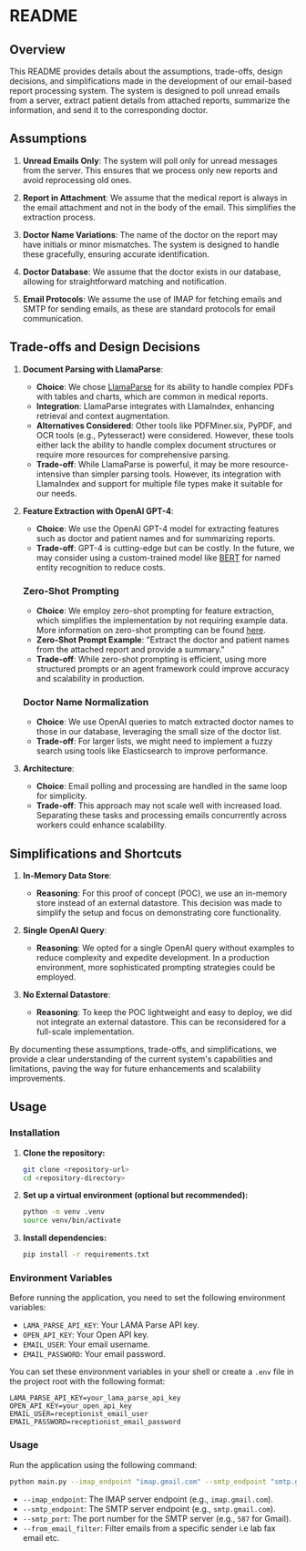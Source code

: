 # README

## Overview

This README provides details about the assumptions, trade-offs, design decisions, and simplifications made in the development of our email-based report processing system. The system is designed to poll unread emails from a server, extract patient details from attached reports, summarize the information, and send it to the corresponding doctor.

## Assumptions

1. **Unread Emails Only**: The system will poll only for unread messages from the server. This ensures that we process only new reports and avoid reprocessing old ones.
   
2. **Report in Attachment**: We assume that the medical report is always in the email attachment and not in the body of the email. This simplifies the extraction process.

3. **Doctor Name Variations**: The name of the doctor on the report may have initials or minor mismatches. The system is designed to handle these gracefully, ensuring accurate identification.

4. **Doctor Database**: We assume that the doctor exists in our database, allowing for straightforward matching and notification.

5. **Email Protocols**: We assume the use of IMAP for fetching emails and SMTP for sending emails, as these are standard protocols for email communication.

## Trade-offs and Design Decisions

1. **Document Parsing with LlamaParse**:
   - **Choice**: We chose [LlamaParse](https://docs.llamaindex.ai/en/stable/llama_cloud/llama_parse/) for its ability to handle complex PDFs with tables and charts, which are common in medical reports.
   - **Integration**: LlamaParse integrates with LlamaIndex, enhancing retrieval and context augmentation.
   - **Alternatives Considered**: Other tools like PDFMiner.six, PyPDF, and OCR tools (e.g., Pytesseract) were considered. However, these tools either lack the ability to handle complex document structures or require more resources for comprehensive parsing.
   - **Trade-off**: While LlamaParse is powerful, it may be more resource-intensive than simpler parsing tools. However, its integration with LlamaIndex and support for multiple file types make it suitable for our needs.

2. **Feature Extraction with OpenAI GPT-4**:
   - **Choice**: We use the OpenAI GPT-4 model for extracting features such as doctor and patient names and for summarizing reports.
   - **Trade-off**: GPT-4 is cutting-edge but can be costly. In the future, we may consider using a custom-trained model like [BERT](https://en.wikipedia.org/wiki/BERT_(language_model)) for named entity recognition to reduce costs.

   ### Zero-Shot Prompting
   - **Choice**: We employ zero-shot prompting for feature extraction, which simplifies the implementation by not requiring example data. More information on zero-shot prompting can be found [here](https://www.promptingguide.ai/techniques/zeroshot).
   - **Zero-Shot Prompt Example**: "Extract the doctor and patient names from the attached report and provide a summary."
   - **Trade-off**: While zero-shot prompting is efficient, using more structured prompts or an agent framework could improve accuracy and scalability in production.

   ### Doctor Name Normalization
   - **Choice**: We use OpenAI queries to match extracted doctor names to those in our database, leveraging the small size of the doctor list.
   - **Trade-off**: For larger lists, we might need to implement a fuzzy search using tools like Elasticsearch to improve performance.

3. **Architecture**:
   - **Choice**: Email polling and processing are handled in the same loop for simplicity.
   - **Trade-off**: This approach may not scale well with increased load. Separating these tasks and processing emails concurrently across workers could enhance scalability.

## Simplifications and Shortcuts

1. **In-Memory Data Store**:
   - **Reasoning**: For this proof of concept (POC), we use an in-memory store instead of an external datastore. This decision was made to simplify the setup and focus on demonstrating core functionality.

2. **Single OpenAI Query**:
   - **Reasoning**: We opted for a single OpenAI query without examples to reduce complexity and expedite development. In a production environment, more sophisticated prompting strategies could be employed.

3. **No External Datastore**:
   - **Reasoning**: To keep the POC lightweight and easy to deploy, we did not integrate an external datastore. This can be reconsidered for a full-scale implementation.

By documenting these assumptions, trade-offs, and simplifications, we provide a clear understanding of the current system's capabilities and limitations, paving the way for future enhancements and scalability improvements.

## Usage

### Installation

1. **Clone the repository:**

   ```bash
   git clone <repository-url>
   cd <repository-directory>
   ```

2. **Set up a virtual environment (optional but recommended):**

   ```bash
   python -m venv .venv
   source venv/bin/activate
   ```

3. **Install dependencies:**

   ```bash
   pip install -r requirements.txt
   ```

### Environment Variables

Before running the application, you need to set the following environment variables:

- `LAMA_PARSE_API_KEY`: Your LAMA Parse API key.
- `OPEN_API_KEY`: Your Open API key.
- `EMAIL_USER`: Your email username.
- `EMAIL_PASSWORD`: Your email password.

You can set these environment variables in your shell or create a `.env` file in the project root with the following format:

```plaintext
LAMA_PARSE_API_KEY=your_lama_parse_api_key
OPEN_API_KEY=your_open_api_key
EMAIL_USER=receptionist_email_user
EMAIL_PASSWORD=receptionist_email_password
```

### Usage

Run the application using the following command:

```bash
python main.py --imap_endpoint "imap.gmail.com" --smtp_endpoint "smtp.gmail.com" --smtp_port 587 --from_email_filter "someemail@gmail.com"
```

- `--imap_endpoint`: The IMAP server endpoint (e.g., `imap.gmail.com`).
- `--smtp_endpoint`: The SMTP server endpoint (e.g., `smtp.gmail.com`).
- `--smtp_port`: The port number for the SMTP server (e.g., `587` for Gmail).
- `--from_email_filter`: Filter emails from a specific sender i.e lab fax email etc.

